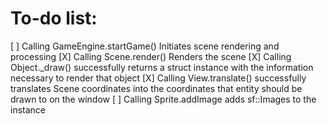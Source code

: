 # To-do list:

[ ] Calling GameEngine.startGame() Initiates scene rendering and processing
[X] Calling Scene.render() Renders the scene
[X] Calling Object._draw() successfully returns a struct instance with the information necessary to render that object
[X] Calling View.translate() successfully translates Scene coordinates into the coordinates that entity should be drawn to on the window 
[ ] Calling Sprite.addImage adds sf::Images to the instance
